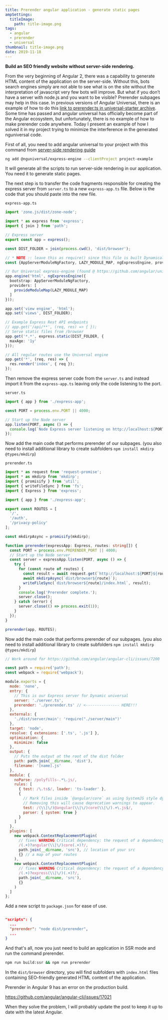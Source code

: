 ```yaml
---
title: Prerender angular application - generate static pages
ampSettings:
  titleImage:
    path: title-image.png
tags:
  - angular
  - prerender
  - universal
thumbnail: title-image.png
date: 2019-11-18
---
```


**Build an SEO friendly website without server-side rendering.**
<!--more-->

From the very beginning of Angular 2, there was a capability to generate HTML content of the application on the server-side. Without this, bots search engines simply are not able to see what is on the site without the interpretation of javascript very few bots will improve. But what if you don’t have a server with node.js and you want to be visible? Prerender subpages may help in this case. In previous versions of Angular Universal, there is an example of how to do this [link to prerender.ts in universal-starter archive](https://github.com/angular/universal-starter/blob/master/prerender.ts). Some time has passed and angular universal has officially become part of the Angular ecosystem, but unfortunately, there is no example of how to make prerender code anywhere.
Today I present an example of how I solved it in my project trying to minimize the interference in the generated nguniversal code.

First of all, you need to add angular universal to your project with this command from [server-side rendering guide](https://angular.io/guide/universal)

```bash
ng add @nguniversal/express-engine --clientProject project-example
```

It will generate all the scripts to run server-side rendering in our application. You need it to generate static pages.

The next step is to transfer the code fragments responsible for creating the express server from `server.ts` to a new `express-app.ts` file. Below is the code that you should paste into the new file.

`express-app.ts`

```ts
import 'zone.js/dist/zone-node';

import * as express from 'express';
import { join } from 'path';

// Express server
export const app = express();

const DIST_FOLDER = join(process.cwd(), 'dist/browser');

// * NOTE :: leave this as require() since this file is built Dynamically from webpack
const {AppServerModuleNgFactory, LAZY_MODULE_MAP, ngExpressEngine, provideModuleMap} = require('./dist/server/main');

// Our Universal express-engine (found @ https://github.com/angular/universal/tree/master/modules/express-engine)
app.engine('html', ngExpressEngine({
  bootstrap: AppServerModuleNgFactory,
  providers: [
    provideModuleMap(LAZY_MODULE_MAP)
  ]
}));

app.set('view engine', 'html');
app.set('views', DIST_FOLDER);

// Example Express Rest API endpoints
// app.get('/api/**', (req, res) => { });
// Serve static files from /browser
app.get('*.*', express.static(DIST_FOLDER, {
  maxAge: '1y'
}));

// All regular routes use the Universal engine
app.get('*', (req, res) => {
  res.render('index', { req });
});
```

Then remove the express server code from the `server.ts` and instead import it from the `express-app.ts` leaving only the code listening to the port.

`server.ts`

```ts
import { app } from './express-app';

const PORT = process.env.PORT || 4000;

// Start up the Node server
app.listen(PORT, async () => {
  console.log(`Node Express server listening on http://localhost:${PORT}`);
});
```

Now add the main code that performs prerender of our subpages. (you also need to install additional library to create subfolders `npm install mkdirp @types/mkdirp`)

`prerender.ts`

```ts
import * as request from 'request-promise';
import * as mkdirp from 'mkdirp';
import { promisify } from 'util';
import { writeFileSync } from 'fs';
import { Express } from 'express';

import { app } from './express-app';

export const ROUTES = [
  '/',
  '/auth',
  '/privacy-policy'
];

const mkdirpAsync = promisify(mkdirp);

function prerender(expressApp: Express, routes: string[]) {
  const PORT = process.env.PRERENDER_PORT || 4000;
  // Start up the Node server
  const server = expressApp.listen(PORT, async () => {
    try {
      for (const route of routes) {
        const result = await request.get(`http://localhost:${PORT}${route}`);
        await mkdirpAsync(`dist/browser${route}`);
        writeFileSync(`dist/browser${route}/index.html`, result);
      }
      console.log('Prerender complete.');
      server.close();
    } catch (error) {
      server.close(() => process.exit(1));
    }
  });
}

prerender(app, ROUTES);

```

Now add the main code that performs prerender of our subpages. (you also need to install additional library to create subfolders `npm install mkdirp @types/mkdirp`)

```javascript
// Work around for https://github.com/angular/angular-cli/issues/7200

const path = require('path');
const webpack = require('webpack');

module.exports = {
  mode: 'none',
  entry: {
    // This is our Express server for Dynamic universal
    server: './server.ts',
    prerender: './prerender.ts' // <--------------- HERE!!!
  },
  externals: {
    './dist/server/main': 'require("./server/main")'
  },
  target: 'node',
  resolve: { extensions: ['.ts', '.js'] },
  optimization: {
    minimize: false
  },
  output: {
    // Puts the output at the root of the dist folder
    path: path.join(__dirname, 'dist'),
    filename: '[name].js'
  },
  module: {
    noParse: /polyfills-.*\.js/,
    rules: [
      { test: /\.ts$/, loader: 'ts-loader' },
      {
        // Mark files inside `@angular/core` as using SystemJS style dynamic imports.
        // Removing this will cause deprecation warnings to appear.
        test: /(\\|\/)@angular(\\|\/)core(\\|\/).+\.js$/,
        parser: { system: true }
      }
    ]
  },
  plugins: [
    new webpack.ContextReplacementPlugin(
      // fixes WARNING Critical dependency: the request of a dependency is an expression
      /(.+)?angular(\\|\/)core(.+)?/,
      path.join(__dirname, 'src'), // location of your src
      {} // a map of your routes
    ),
    new webpack.ContextReplacementPlugin(
      // fixes WARNING Critical dependency: the request of a dependency is an expression
      /(.+)?express(\\|\/)(.+)?/,
      path.join(__dirname, 'src'),
      {}
    )
  ]
};

```

Add a new script to `package.json` for ease of use.

```json

"scripts": {
  ...
  "prerender": "node dist/prerender",
  ...
}

```

And that's all, now you just need to build an application in SSR mode and run the command prerender.

```bash
npm run build:ssr && npm run prerender
```

In the `dist/browser` directory, you will find subfolders with `index.html` files containing SEO-friendly generated HTML content of the application.


Prerender in Angular 9 has an error on the production build.

https://github.com/angular/angular-cli/issues/17021

When they solve the problem, I will probably update the post to keep it up to date with the latest Angular.